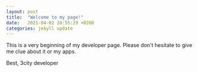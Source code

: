 ```yaml
---
layout: post
title:  "Welcome to my page!"
date:   2021-04-02 10:55:29 +0200
categories: jekyll update
---
```

This is a very beginning of my developer page. Please don't hesitate to give me clue about it or my apps.

Best, 3city developer
